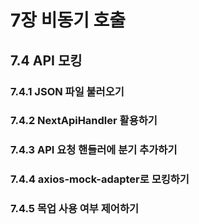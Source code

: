 # 7장 비동기 호출

## 7.4 API 모킹

### 7.4.1 JSON 파일 불러오기
### 7.4.2 NextApiHandler 활용하기
### 7.4.3 API 요청 핸들러에 분기 추가하기
### 7.4.4 axios-mock-adapter로 모킹하기
### 7.4.5 목업 사용 여부 제어하기
